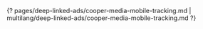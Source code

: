 {? pages/deep-linked-ads/cooper-media-mobile-tracking.md | multilang/deep-linked-ads/cooper-media-mobile-tracking.md ?}
